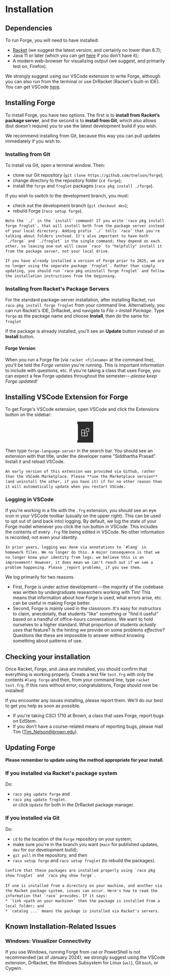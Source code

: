 # Installation

## Dependencies

To run Forge, you will need to have installed:

- [Racket](https://download.racket-lang.org/all-versions.html) (we suggest the latest version, and certainly no lower than 8.7);
- Java 11 or later (which you can get [here](https://www.oracle.com/java/technologies/javase-downloads.html) if you don't have it); 
- A modern web-browser for visualizing output (we suggest, and primarily test on, Firefox).

We strongly suggest using our VSCode extension to write Forge, although you can also run from the terminal or use DrRacket (Racket's built-in IDE). You can get VSCode [here](https://code.visualstudio.com).

## Installing Forge

To install Forge, you have two options. The first is to **install from Racket’s package server**, and the second is to **install from Git**, which also allows (but doesn't require) you to use the latest development build if you wish.

We recommend installing from Git, because this way you can pull updates immediately if you wish to. 

### Installing from Git 

To install via Git, open a terminal window. Then: 

- clone our Git repository (`git clone https://github.com/tnelson/forge`);
- change directory to the repository folder (`cd forge`);
- install the `forge` and `froglet` packages (`raco pkg install ./forge`).

If you wish to switch to the development branch, you must:
- check out the development branch (`git checkout dev`);
- rebuild Forge (`raco setup forge`).

~~~admonish warning title="Using ./"
Note the `./` in the `install` command! If you write `raco pkg install forge froglet`, that will install both from the package server instead of your local directory. Adding prefix `./` tells `raco` that you're talking about folders instead. It's also important to have both `./forge` and `./froglet` in the single command; they depend on each other, so leaving one out will cause `raco` to "helpfully" install it from the package server, not your local drive.
~~~

~~~admonish note title="Upgrading a version from before 2025?"
If you have already installed a version of Forge prior to 2025, we are no longer using the separate package `froglet`. Rather than simply updating, you should run `raco pkg uninstall forge froglet` and follow the installation instructions from the beginning.
~~~

### Installing from Racket's Package Servers

For the standard package-server installation, after installing Racket, run `raco pkg install forge froglet` from your command line. Alternatively, you can run Racket's IDE, DrRacket, and navigate to _File > Install Package_. Type `forge` as the package name and choose **Install**, then do the same for `froglet` 

If the package is already installed, you'll see an **Update** button instead of an **Install** button.

#### Forge Version

When you run a Forge file (via `racket <filename>` at the command line), you'll be told the _Forge version_ you're running. This is important information to include with questions, etc. If you're taking a class that uses Forge, you can expect a few Forge updates throughout the semester---*please keep Forge updated!*


## Installing VSCode Extension for Forge

To get Forge's VSCode extension, open VSCode and click the Extensions button on the sidebar: 

<center>
<img src="./vscode_extension_button.png" width="10%"/>
</center>

Then type `forge-language-server` in the search bar. You should see an extension with that title, under the developer name "Siddhartha Prasad". Install it and reload VSCode.

~~~admonish warning title="For early adopters" 
An early version of this extension was provided via Github, rather than the VSCode Marketplace. Please **use the Marketplace version** (and uninstall the other, if you have it) if for no other reason than it will automatically update when you restart VSCode.
~~~

### Logging in VSCode

If you're working in a file with the `.frg` extension, you should see an eye icon in your VSCode toolbar (usually on the upper right). This can be used to opt out of (and back into) logging. By default, we log the state of your Forge model whenever you click the run button in VSCode. This includes the contents of every `.frg` file being edited in VSCode. No other information is recorded, not even your identity. 

~~~admonish note title="Comparison to Spring 2023"
In prior years, logging was done via annotations to `#lang` in homework files. We no longer do this. A major consequence is that we no longer know your identity from logs; we believe this is an improvement! However, it does mean we can't reach out if we see a problem happening. Please _report problems_ if you see them. 
~~~

We log primarily for two reasons. 
* First, Forge is under active development---the majority of the codebase was written by undergraduate researchers working with Tim! This means that information about how Forge is used, what errors arise, etc. can be useful in making Forge better. 
* Second, Forge is mainly used in the classroom. It's easy for instructors to claim, anecdotally, that students "like" something or "find it useful" based on a handful of office-hours conversations. We want to hold ourselves to a higher standard. What proportion of students _actually uses_ that feature? Is the hinting we provide on some problems _effective_? Questions like these are impossible to answer without knowing something about patterns of use. 




<!-- ## Installing VSCode Extension for GPT-3

This extension allows you to write questions to GPT-3 from your editor. 

---
### Requirements

- Your Brown Provided API Key.
- Your Brown-provided User Id.

--- 

[Once downloaded, the extension can be installed following the instructions here.](https://code.visualstudio.com/docs/editor/extension-marketplace#_install-from-a-vsix)

When the extension is installed, a prompt will appear for you to enter in your API key and your User Id. You must use the extension **only with the API key provided by the course**, obtained from filling out the [responsible-use form](https://docs.google.com/forms/d/e/1FAIpQLSe18e5qNnaZm6JBMsAM3cNJiEC43ElsLyL6IJIN6U3WDOR1-w/viewform?usp=sf_link).

---


### Functionality
#### Ask GPT
Sends user input to GPT for processing. The response will appear in a modal.

> Default key binding set to `alt + g` (Windows) or `cmd + g` (Mac)
> Ask GPT in the Status Bar

#### Ask GPT inline
Queries GPT-3 with highlighted text. The response is automatically injected **below** the highlighted docs.

> Default key binding set to `alt + q` (Windows) or `cmd + q` (Mac)


#### Re-enter API Key

> - Open command palette and run `Update OpenAI API Key` (alt + m on Windows, cmd + m on Mac)
> - Enter your correct API Key into the prompt 
> - Reload VSCODE

#### Re-enter UserId

> - Open command palette and run `Update UserId` (alt + u on Windows, cmd + u on Mac)
> - Enter your correct UserId into the prompt 
> - Reload VSCODE
--- -->


## Checking your installation

Once Racket, Forge, and Java are installed, you should confirm that everything is working properly. Create a text file `test.frg` with only the contents `#lang forge` and then, from your command line, type `racket test.frg`. If this runs without error, congratulations, Forge should now be installed!

If you encounter any issues installing, please report them. We'll do our best to get you help as soon as possible.
- If you're taking CSCI 1710 at Brown, a class that uses Forge, report bugs on EdStem. 
- If you don't have a course-related means of reporting bugs, please mail Tim (Tim_Nelson@brown.edu).

## Updating Forge

**Please remember to update using the method appropriate for your install.**

### If you installed via Racket's package system

Do:
  *  `raco pkg update forge` and 
  *  `raco pkg update froglet`.  
or click `Update` for both in the DrRacket package manager.

### If you installed via Git 

Do:
  * `cd` to the location of the `Forge` repository on your system;
  * make sure you're in the branch you want (`main` for published updates, `dev` for our development build);
  * `git pull` in the repository, and then 
  * `raco setup forge` and `raco setup froglet` (to rebuild the packages). 

~~~admonish hint title="Confirming install location"
Confirm that these packages are installed properly using `raco pkg show froglet` and `raco pkg show forge`. 

If one is installed from a directory on your machine, and another via the Racket package system, issues can occur. Here's how to read the information that `raco` provides. If it says: 
* `link <path on your machine>` then the package is installed from a local folder; and 
* `catalog ...` means the package is installed via Racket's servers. 
~~~

## Known Installation-Related Issues 

### Windows: Visualizer Connectivity

If you use Windows, running Forge from `cmd` or PowerShell is not recommended (as of January 2024); we strongly suggest using the VSCode extension, DrRacket, the Windows Subsystem for Linux (`wsl`), Git `bash`, or Cygwin.  

